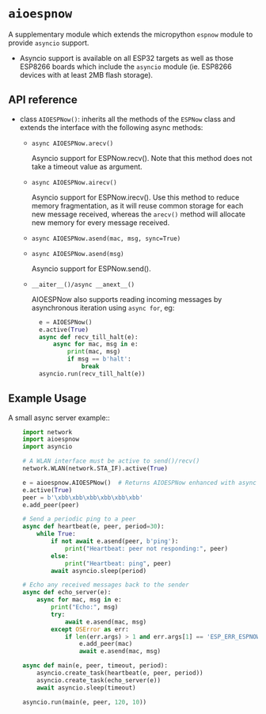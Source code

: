 # `aioespnow`

A supplementary module which extends the micropython `espnow` module to provide
`asyncio` support.

- Asyncio support is available on all ESP32 targets as well as those ESP8266
boards which include the `asyncio` module (ie. ESP8266 devices with at least
2MB flash storage).

## API reference

- class `AIOESPNow()`: inherits all the methods of the `ESPNow` class and
  extends the interface with the following async methods:

  - `async AIOESPNow.arecv()`

      Asyncio support for ESPNow.recv(). Note that this method does not take a
      timeout value as argument.

  - `async AIOESPNow.airecv()`

      Asyncio support for ESPNow.irecv(). Use this method to reduce memory
      fragmentation, as it will reuse common storage for each new message
      received, whereas the `arecv()` method will allocate new memory for every
      message received.

  - `async AIOESPNow.asend(mac, msg, sync=True)`
  - `async AIOESPNow.asend(msg)`

      Asyncio support for ESPNow.send().

  - `__aiter__()/async __anext__()`

      AIOESPNow also supports reading incoming messages by asynchronous
      iteration using `async for`, eg:

    ```python
      e = AIOESPNow()
      e.active(True)
      async def recv_till_halt(e):
          async for mac, msg in e:
              print(mac, msg)
              if msg == b'halt':
                  break
      asyncio.run(recv_till_halt(e))
    ```

## Example Usage

A small async server example::

```python
    import network
    import aioespnow
    import asyncio

    # A WLAN interface must be active to send()/recv()
    network.WLAN(network.STA_IF).active(True)

    e = aioespnow.AIOESPNow()  # Returns AIOESPNow enhanced with async support
    e.active(True)
    peer = b'\xbb\xbb\xbb\xbb\xbb\xbb'
    e.add_peer(peer)

    # Send a periodic ping to a peer
    async def heartbeat(e, peer, period=30):
        while True:
            if not await e.asend(peer, b'ping'):
                print("Heartbeat: peer not responding:", peer)
            else:
                print("Heartbeat: ping", peer)
            await asyncio.sleep(period)

    # Echo any received messages back to the sender
    async def echo_server(e):
        async for mac, msg in e:
            print("Echo:", msg)
            try:
                await e.asend(mac, msg)
            except OSError as err:
                if len(err.args) > 1 and err.args[1] == 'ESP_ERR_ESPNOW_NOT_FOUND':
                    e.add_peer(mac)
                    await e.asend(mac, msg)

    async def main(e, peer, timeout, period):
        asyncio.create_task(heartbeat(e, peer, period))
        asyncio.create_task(echo_server(e))
        await asyncio.sleep(timeout)

    asyncio.run(main(e, peer, 120, 10))
```
